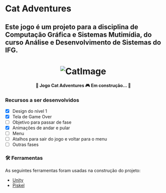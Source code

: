 # Cat Adventures
## Este jogo é um projeto para a disciplina de Computação Gráfica e Sistemas Mutimídia, do curso Análise e Desenvolvimento de Sistemas do IFG.

<h1 align="center">
  <img alt="CatImage" title="Cat" src="https://piskel-imgstore-b.appspot.com/img/ae2fff75-7640-11eb-91b2-d10ee6178b3b.gif" />
</h1>

<h4 align="center"> 
	🚧  Jogo Cat Adventures 🎮 Em construção...  🚧
</h4>

### Recursos a ser desenvolvidos

- [x] Design do nível 1
- [x] Tela de Game Over
- [ ] Objetivo para passar de fase
- [x] Animações de andar e pular
- [ ] Menu
- [ ] Atalhos para sair do jogo e voltar para o menu
- [ ] Outras fases

### 🛠 Ferramentas

As seguintes ferramentas foram usadas na construção do projeto:

- [Unity](https://store.unity.com/pt/download)
- [Piskel](https://www.piskelapp.com/)
